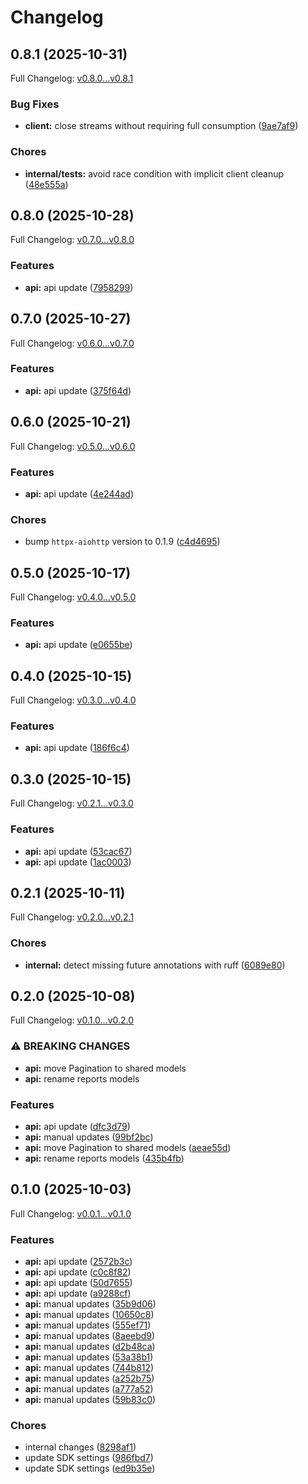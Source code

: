 # Changelog

## 0.8.1 (2025-10-31)

Full Changelog: [v0.8.0...v0.8.1](https://github.com/cooper-square-technologies/profound-python-sdk/compare/v0.8.0...v0.8.1)

### Bug Fixes

* **client:** close streams without requiring full consumption ([9ae7af9](https://github.com/cooper-square-technologies/profound-python-sdk/commit/9ae7af92567de6cfbe7739b2a12470b4518420f5))


### Chores

* **internal/tests:** avoid race condition with implicit client cleanup ([48e555a](https://github.com/cooper-square-technologies/profound-python-sdk/commit/48e555a385eacdb968e459946e53806dff35a028))

## 0.8.0 (2025-10-28)

Full Changelog: [v0.7.0...v0.8.0](https://github.com/cooper-square-technologies/profound-python-sdk/compare/v0.7.0...v0.8.0)

### Features

* **api:** api update ([7958299](https://github.com/cooper-square-technologies/profound-python-sdk/commit/7958299a1156ad45de08e406fd0d520c32dac51c))

## 0.7.0 (2025-10-27)

Full Changelog: [v0.6.0...v0.7.0](https://github.com/cooper-square-technologies/profound-python-sdk/compare/v0.6.0...v0.7.0)

### Features

* **api:** api update ([375f64d](https://github.com/cooper-square-technologies/profound-python-sdk/commit/375f64db88b85ce558e5132e00067af6bdc4ff1f))

## 0.6.0 (2025-10-21)

Full Changelog: [v0.5.0...v0.6.0](https://github.com/cooper-square-technologies/profound-python-sdk/compare/v0.5.0...v0.6.0)

### Features

* **api:** api update ([4e244ad](https://github.com/cooper-square-technologies/profound-python-sdk/commit/4e244ad88c7e6185b4a3865b3db3b83981e2a865))


### Chores

* bump `httpx-aiohttp` version to 0.1.9 ([c4d4695](https://github.com/cooper-square-technologies/profound-python-sdk/commit/c4d46955efd31cff4e9d7d22bdd943b116ef5c08))

## 0.5.0 (2025-10-17)

Full Changelog: [v0.4.0...v0.5.0](https://github.com/cooper-square-technologies/profound-python-sdk/compare/v0.4.0...v0.5.0)

### Features

* **api:** api update ([e0655be](https://github.com/cooper-square-technologies/profound-python-sdk/commit/e0655be0272e66cfed2a71244594557ff5599bc5))

## 0.4.0 (2025-10-15)

Full Changelog: [v0.3.0...v0.4.0](https://github.com/cooper-square-technologies/profound-python-sdk/compare/v0.3.0...v0.4.0)

### Features

* **api:** api update ([186f6c4](https://github.com/cooper-square-technologies/profound-python-sdk/commit/186f6c4159e5317e67c7b2c3682c06f75243eabc))

## 0.3.0 (2025-10-15)

Full Changelog: [v0.2.1...v0.3.0](https://github.com/cooper-square-technologies/profound-python-sdk/compare/v0.2.1...v0.3.0)

### Features

* **api:** api update ([53cac67](https://github.com/cooper-square-technologies/profound-python-sdk/commit/53cac6701202525be9cf6b1e26df6470c92c657a))
* **api:** api update ([1ac0003](https://github.com/cooper-square-technologies/profound-python-sdk/commit/1ac00030a0d587441d3748427852431d6591edbc))

## 0.2.1 (2025-10-11)

Full Changelog: [v0.2.0...v0.2.1](https://github.com/cooper-square-technologies/profound-python-sdk/compare/v0.2.0...v0.2.1)

### Chores

* **internal:** detect missing future annotations with ruff ([6089e80](https://github.com/cooper-square-technologies/profound-python-sdk/commit/6089e80afdf7d32aa06eaee1c3598620999d04fd))

## 0.2.0 (2025-10-08)

Full Changelog: [v0.1.0...v0.2.0](https://github.com/cooper-square-technologies/profound-python-sdk/compare/v0.1.0...v0.2.0)

### ⚠ BREAKING CHANGES

* **api:** move Pagination to shared models
* **api:** rename reports models

### Features

* **api:** api update ([dfc3d79](https://github.com/cooper-square-technologies/profound-python-sdk/commit/dfc3d7909d6c41534e267114514bd9b94bd0bc0a))
* **api:** manual updates ([99bf2bc](https://github.com/cooper-square-technologies/profound-python-sdk/commit/99bf2bcf8300c6bc8db63e8bfee7c9a9c4bf3bfc))
* **api:** move Pagination to shared models ([aeae55d](https://github.com/cooper-square-technologies/profound-python-sdk/commit/aeae55d2461ad5bacb206c4e887faad4a6e904fa))
* **api:** rename reports models ([435b4fb](https://github.com/cooper-square-technologies/profound-python-sdk/commit/435b4fb8f08c8e7526d58f7bc2515b9826062fc3))

## 0.1.0 (2025-10-03)

Full Changelog: [v0.0.1...v0.1.0](https://github.com/cooper-square-technologies/profound-python-sdk/compare/v0.0.1...v0.1.0)

### Features

* **api:** api update ([2572b3c](https://github.com/cooper-square-technologies/profound-python-sdk/commit/2572b3c3be7bf6cddc832478cee783e3033065d8))
* **api:** api update ([c0c8f82](https://github.com/cooper-square-technologies/profound-python-sdk/commit/c0c8f8200192aa74cea5b419cb30f9c143f2c35a))
* **api:** api update ([50d7655](https://github.com/cooper-square-technologies/profound-python-sdk/commit/50d765510b400352beb48d3b4f93948e7d37659a))
* **api:** api update ([a9288cf](https://github.com/cooper-square-technologies/profound-python-sdk/commit/a9288cff233e74cce029f1b3985c619f954e45f6))
* **api:** manual updates ([35b9d06](https://github.com/cooper-square-technologies/profound-python-sdk/commit/35b9d06f6add37221a19f0f514f375c108e29318))
* **api:** manual updates ([10650c8](https://github.com/cooper-square-technologies/profound-python-sdk/commit/10650c803530ec140b973ea1159491ed826dd966))
* **api:** manual updates ([555ef71](https://github.com/cooper-square-technologies/profound-python-sdk/commit/555ef71c7d84621e1f60752afd5e17e8e543f631))
* **api:** manual updates ([8aeebd9](https://github.com/cooper-square-technologies/profound-python-sdk/commit/8aeebd9a655310d8f9e34fd6adad982f2bfbd09c))
* **api:** manual updates ([d2b48ca](https://github.com/cooper-square-technologies/profound-python-sdk/commit/d2b48ca9ed0bb2dc836c5bcf5c4fe72ce45b43e1))
* **api:** manual updates ([53a38b1](https://github.com/cooper-square-technologies/profound-python-sdk/commit/53a38b17411e7596a61f9cab7a8e73f058fe71fc))
* **api:** manual updates ([744b812](https://github.com/cooper-square-technologies/profound-python-sdk/commit/744b8125ebd1b2841523497416615a8f7a29a47b))
* **api:** manual updates ([a252b75](https://github.com/cooper-square-technologies/profound-python-sdk/commit/a252b75817d07c3fca801b1e14bbffa31036a088))
* **api:** manual updates ([a777a52](https://github.com/cooper-square-technologies/profound-python-sdk/commit/a777a52c3c7b98a9d5cb7a1d4269a293160ab086))
* **api:** manual updates ([59b83c0](https://github.com/cooper-square-technologies/profound-python-sdk/commit/59b83c01f5bd18d00adeeae9cad709747d1b6d03))


### Chores

* internal changes ([8298af1](https://github.com/cooper-square-technologies/profound-python-sdk/commit/8298af12a5732b34b5935aaa379d5680e25387e2))
* update SDK settings ([986fbd7](https://github.com/cooper-square-technologies/profound-python-sdk/commit/986fbd7a2732151af5e1bd49ff0a7ca610b30e8c))
* update SDK settings ([ed9b35e](https://github.com/cooper-square-technologies/profound-python-sdk/commit/ed9b35e5047fa9fac3f04c37b5e383f293e0c231))
